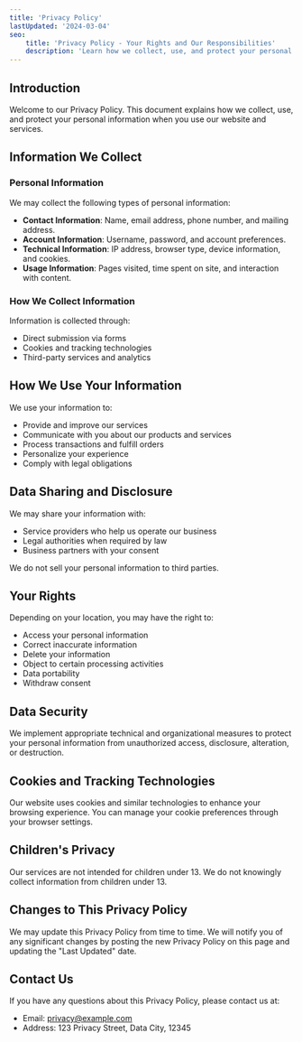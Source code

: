 ```yaml
---
title: 'Privacy Policy'
lastUpdated: '2024-03-04'
seo:
    title: 'Privacy Policy - Your Rights and Our Responsibilities'
    description: 'Learn how we collect, use, and protect your personal information in compliance with data protection regulations.'
---
```


## Introduction

Welcome to our Privacy Policy. This document explains how we collect, use, and protect your personal information when you use our website and services.

## Information We Collect

### Personal Information

We may collect the following types of personal information:

- **Contact Information**: Name, email address, phone number, and mailing address.
- **Account Information**: Username, password, and account preferences.
- **Technical Information**: IP address, browser type, device information, and cookies.
- **Usage Information**: Pages visited, time spent on site, and interaction with content.

### How We Collect Information

Information is collected through:

- Direct submission via forms
- Cookies and tracking technologies
- Third-party services and analytics

## How We Use Your Information

We use your information to:

- Provide and improve our services
- Communicate with you about our products and services
- Process transactions and fulfill orders
- Personalize your experience
- Comply with legal obligations

## Data Sharing and Disclosure

We may share your information with:

- Service providers who help us operate our business
- Legal authorities when required by law
- Business partners with your consent

We do not sell your personal information to third parties.

## Your Rights

Depending on your location, you may have the right to:

- Access your personal information
- Correct inaccurate information
- Delete your information
- Object to certain processing activities
- Data portability
- Withdraw consent

## Data Security

We implement appropriate technical and organizational measures to protect your personal information from unauthorized access, disclosure, alteration, or destruction.

## Cookies and Tracking Technologies

Our website uses cookies and similar technologies to enhance your browsing experience. You can manage your cookie preferences through your browser settings.

## Children's Privacy

Our services are not intended for children under 13. We do not knowingly collect information from children under 13.

## Changes to This Privacy Policy

We may update this Privacy Policy from time to time. We will notify you of any significant changes by posting the new Privacy Policy on this page and updating the "Last Updated" date.

## Contact Us

If you have any questions about this Privacy Policy, please contact us at:

- Email: privacy@example.com
- Address: 123 Privacy Street, Data City, 12345
